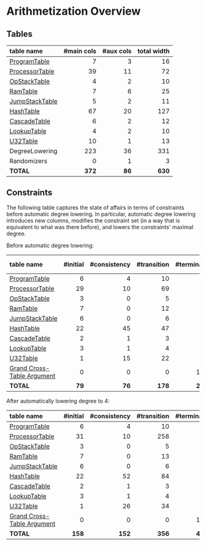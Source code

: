 # Arithmetization Overview

## Tables

<!-- auto-gen info spec_has_correct_table_overview -->
<!-- To reproduce this code, please run `cargo run spec_has_correct_table_overview`. -->
| table name                                 | #main cols | #aux cols | total width |
|:-------------------------------------------|-----------:|----------:|------------:|
| [ProgramTable](program-table.md)           |          7 |         3 |          16 |
| [ProcessorTable](processor-table.md)       |         39 |        11 |          72 |
| [OpStackTable](operational-stack-table.md) |          4 |         2 |          10 |
| [RamTable](random-access-memory-table.md)  |          7 |         6 |          25 |
| [JumpStackTable](jump-stack-table.md)      |          5 |         2 |          11 |
| [HashTable](hash-table.md)                 |         67 |        20 |         127 |
| [CascadeTable](cascade-table.md)           |          6 |         2 |          12 |
| [LookupTable](lookup-table.md)             |          4 |         2 |          10 |
| [U32Table](u32-table.md)                   |         10 |         1 |          13 |
| DegreeLowering                             |        223 |        36 |         331 |
| Randomizers                                |          0 |         1 |           3 |
| **TOTAL**                                  |    **372** |    **86** |     **630** |
<!-- auto-gen info stop -->

## Constraints

The following table captures the state of affairs in terms of constraints before automatic degree lowering.
In particular, automatic degree lowering introduces new columns, modifies the constraint set (in a way that
is equivalent to what was there before), and lowers the constraints' maximal degree.

<!-- auto-gen info spec_has_correct_constraints_overview -->
<!-- To reproduce this code, please run `cargo run spec_has_correct_constraints_overview`. -->

Before automatic degree lowering:

| table name                                     | #initial | #consistency | #transition | #terminal | max degree |
|:-----------------------------------------------|---------:|-------------:|------------:|----------:|-----------:|
| [ProgramTable](program-table.md)               |        6 |            4 |          10 |         2 |          4 |
| [ProcessorTable](processor-table.md)           |       29 |           10 |          69 |         1 |         19 |
| [OpStackTable](operational-stack-table.md)     |        3 |            0 |           5 |         0 |          4 |
| [RamTable](random-access-memory-table.md)      |        7 |            0 |          12 |         1 |          5 |
| [JumpStackTable](jump-stack-table.md)          |        6 |            0 |           6 |         0 |          4 |
| [HashTable](hash-table.md)                     |       22 |           45 |          47 |         2 |          9 |
| [CascadeTable](cascade-table.md)               |        2 |            1 |           3 |         0 |          4 |
| [LookupTable](lookup-table.md)                 |        3 |            1 |           4 |         1 |          3 |
| [U32Table](u32-table.md)                       |        1 |           15 |          22 |         2 |         12 |
| [Grand Cross-Table Argument](table-linking.md) |        0 |            0 |           0 |        14 |          1 |
| **TOTAL**                                      |   **79** |       **76** |     **178** |    **23** |     **19** |

After automatically lowering degree to 4:

| table name                                     | #initial | #consistency | #transition | #terminal |
|:-----------------------------------------------|---------:|-------------:|------------:|----------:|
| [ProgramTable](program-table.md)               |        6 |            4 |          10 |         2 |
| [ProcessorTable](processor-table.md)           |       31 |           10 |         258 |         1 |
| [OpStackTable](operational-stack-table.md)     |        3 |            0 |           5 |         0 |
| [RamTable](random-access-memory-table.md)      |        7 |            0 |          13 |         1 |
| [JumpStackTable](jump-stack-table.md)          |        6 |            0 |           6 |         0 |
| [HashTable](hash-table.md)                     |       22 |           52 |          84 |         2 |
| [CascadeTable](cascade-table.md)               |        2 |            1 |           3 |         0 |
| [LookupTable](lookup-table.md)                 |        3 |            1 |           4 |         1 |
| [U32Table](u32-table.md)                       |        1 |           26 |          34 |         2 |
| [Grand Cross-Table Argument](table-linking.md) |        0 |            0 |           0 |        14 |
| **TOTAL**                                      |  **158** |      **152** |     **356** |    **46** |
<!-- auto-gen info stop -->
